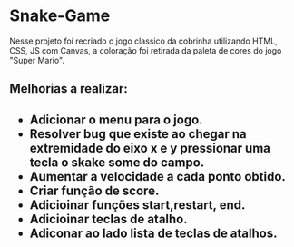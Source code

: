 # <h1>Snake-Game</h1>
Nesse projeto foi recriado o jogo classico da cobrinha utilizando HTML, CSS, JS com Canvas, a coloração foi retirada da paleta de cores do jogo "Super Mario".

<h2>Melhorias a realizar:<h2>

- Adicionar o menu para o jogo.
- Resolver bug que existe ao chegar na extremidade do eixo x e y pressionar uma tecla o skake some do campo.
- Aumentar a velocidade a cada ponto obtido.
- Criar função de score.
- Adicioinar funções start,restart, end.
- Adicioinar teclas de atalho.
- Adiconar ao lado lista de teclas de atalhos.
